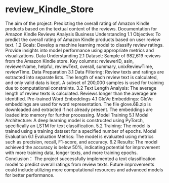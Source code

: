 # review_Kindle_Store
The aim of the project: Predicting the overall rating of Amazon Kindle products based on the textual content of the reviews.
Documentation for Amazon Kindle Reviews Analysis
Business Understanding
1.1 Objective: To predict the overall rating of Amazon Kindle products based on user review text.
1.2 Goals: Develop a machine learning model to classify review ratings. Provide insights into model performance using appropriate metrics and visualizations.
Data Understanding
2.1 Dataset: Sample of 982,619 reviews from the Amazon Kindle store. Key columns: reviewerID, asin, reviewerName, helpful, reviewText, overall, summary, unixReviewTime, reviewTime.
Data Preparation
3.1 Data Filtering: Review texts and ratings are extracted into separate lists. The length of each review text is calculated, and only valid data is kept. A subset of 200,000 samples is used for training due to computational constraints.
3.2 Text Length Analysis: The average length of review texts is calculated. Reviews longer than the average are identified.
Pre-trained Word Embeddings
4.1 GloVe Embeddings: GloVe embeddings are used for word representation. The file glove.6B.zip is downloaded and extracted if not already present. The embeddings are loaded into memory for further processing.
Model Training
5.1 Model Architecture: A deep learning model is constructed using PyTorch, specifically an LSTM for text classification.
5.2 Training: The model is trained using a training dataset for a specified number of epochs.
Model Evaluation
6.1 Evaluation Metrics: The model is evaluated using metrics such as precision, recall, F1-score, and accuracy.
6.2 Results: The model achieved the accuracy is below 50%, indicating potential for improvement with more training data, longer texts, and more training epochs.
Conclusion： The project successfully implemented a text classification model to predict overall ratings from review texts. Future improvements could include utilizing more computational resources and advanced models for better performance.
